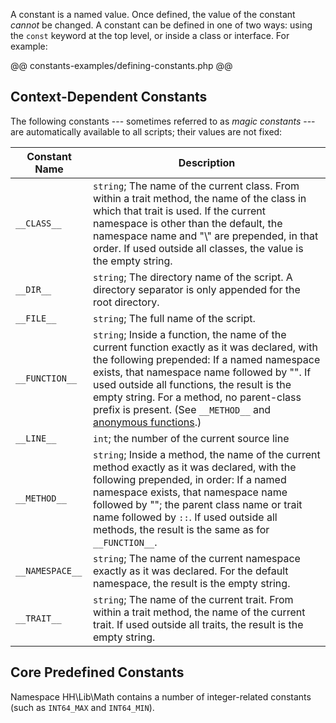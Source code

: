 A constant is a named value. Once defined, the value of the constant *cannot* be changed.  A constant can be defined in one
of two ways: using the `const` keyword at the top level, or inside a class or
interface. For example:

@@ constants-examples/defining-constants.php @@

## Context-Dependent Constants

The following constants --- sometimes referred to as *magic constants* --- are automatically available to all scripts; their values
are not fixed:

 Constant Name                    | Description
 -----------------                | ---------
`__CLASS__`                       | `string`; The name of the current class. From within a trait method, the name of the class in which that trait is used. If the current namespace is other than the default, the namespace name and "\\" are prepended, in that order. If used outside all classes, the value is the empty string.
`__DIR__`                         | `string`; The directory name of the script. A directory separator is only appended for the root directory.
`__FILE__`                        | `string`; The full name of the script.
`__FUNCTION__`                    | `string`; Inside a function, the name of the current function exactly as it was declared, with the following prepended: If a named namespace exists, that namespace name followed by "\". If used outside all functions, the result is the empty string. For a method, no parent-class prefix is present. (See `__METHOD__` and [anonymous functions](../functions/anonymous-functions.md).)
`__LINE__`                        | `int`; the number of the current source line
`__METHOD__`                      | `string`; Inside a method, the name of the current method exactly as it was declared, with the following prepended, in order: If a named namespace exists, that namespace name followed by "\"; the parent class name or trait name followed by `::`. If used outside all methods, the result is the same as for `__FUNCTION__`.
`__NAMESPACE__`                   | `string`; The name of the current namespace exactly as it was declared. For the default namespace, the result is the empty string.
`__TRAIT__`                       | `string`; The name of the current trait. From within a trait method, the name of the current trait. If used outside all traits, the result is the empty string.

## Core Predefined Constants

Namespace HH\Lib\Math contains a number of integer-related constants (such as `INT64_MAX` and `INT64_MIN`).

